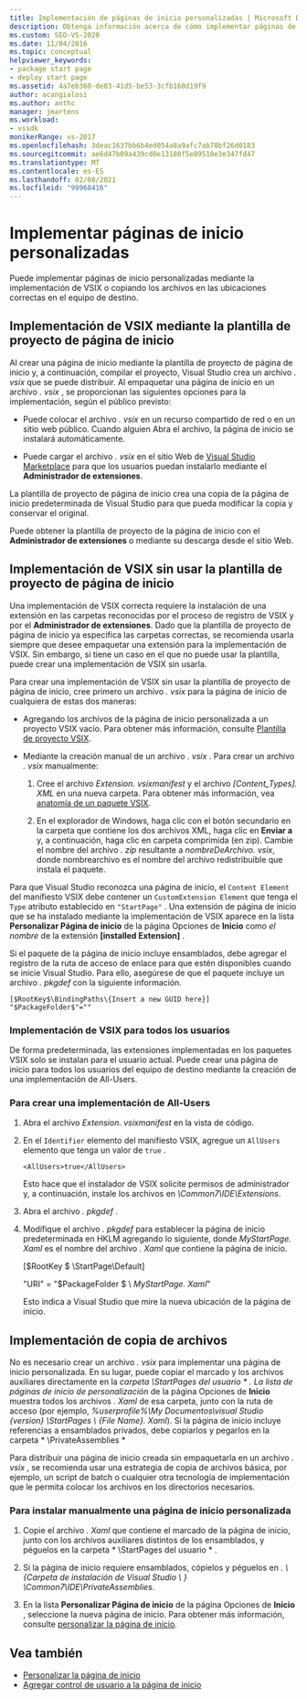 ```yaml
---
title: Implementación de páginas de inicio personalizadas | Microsoft Docs
description: Obtenga información acerca de cómo implementar páginas de inicio personalizadas mediante la implementación de VSIX o copiando los archivos en las ubicaciones correctas en el equipo de destino.
ms.custom: SEO-VS-2020
ms.date: 11/04/2016
ms.topic: conceptual
helpviewer_keywords:
- package start page
- deploy start page
ms.assetid: 4a7eb360-de83-41d5-be53-3cfb160d19f9
author: acangialosi
ms.author: anthc
manager: jmartens
ms.workload:
- vssdk
monikerRange: vs-2017
ms.openlocfilehash: 3deac1637bb6b4ed054a8a9afc7ab78bf26d0183
ms.sourcegitcommit: ae6d47b09a439cd0e13180f5e89510e3e347fd47
ms.translationtype: MT
ms.contentlocale: es-ES
ms.lasthandoff: 02/08/2021
ms.locfileid: "99968416"
---
```

# <a name="deploy-custom-start-pages"></a>Implementar páginas de inicio personalizadas

Puede implementar páginas de inicio personalizadas mediante la implementación de VSIX o copiando los archivos en las ubicaciones correctas en el equipo de destino.

## <a name="vsix-deployment-by-using-the-start-page-project-template"></a>Implementación de VSIX mediante la plantilla de proyecto de página de inicio

Al crear una página de inicio mediante la plantilla de proyecto de página de inicio y, a continuación, compilar el proyecto, Visual Studio crea un archivo *. vsix* que se puede distribuir. Al empaquetar una página de inicio en un archivo *. vsix* , se proporcionan las siguientes opciones para la implementación, según el público previsto:

- Puede colocar el archivo *. vsix* en un recurso compartido de red o en un sitio web público. Cuando alguien Abra el archivo, la página de inicio se instalará automáticamente.

- Puede cargar el archivo *. vsix* en el sitio Web de [Visual Studio Marketplace](https://marketplace.visualstudio.com/) para que los usuarios puedan instalarlo mediante el **Administrador de extensiones**.

La plantilla de proyecto de página de inicio crea una copia de la página de inicio predeterminada de Visual Studio para que pueda modificar la copia y conservar el original.

Puede obtener la plantilla de proyecto de la página de inicio con el **Administrador de extensiones** o mediante su descarga desde el sitio Web.

## <a name="vsix-deployment-without-using-the-start-page-project-template"></a>Implementación de VSIX sin usar la plantilla de proyecto de página de inicio
 Una implementación de VSIX correcta requiere la instalación de una extensión en las carpetas reconocidas por el proceso de registro de VSIX y por el **Administrador de extensiones**. Dado que la plantilla de proyecto de página de inicio ya especifica las carpetas correctas, se recomienda usarla siempre que desee empaquetar una extensión para la implementación de VSIX. Sin embargo, si tiene un caso en el que no puede usar la plantilla, puede crear una implementación de VSIX sin usarla.

 Para crear una implementación de VSIX sin usar la plantilla de proyecto de página de inicio, cree primero un archivo *. vsix* para la página de inicio de cualquiera de estas dos maneras:

- Agregando los archivos de la página de inicio personalizada a un proyecto VSIX vacío. Para obtener más información, consulte [Plantilla de proyecto VSIX](../extensibility/vsix-project-template.md).

- Mediante la creación manual de un archivo *. vsix* . Para crear un archivo *. vsix* manualmente:

   1. Cree el archivo *Extension. vsixmanifest* y el archivo *[Content_Types]. XML* en una nueva carpeta. Para obtener más información, vea [anatomía de un paquete VSIX](../extensibility/anatomy-of-a-vsix-package.md).

   2. En el explorador de Windows, haga clic con el botón secundario en la carpeta que contiene los dos archivos XML, haga clic en **Enviar a** y, a continuación, haga clic en carpeta comprimida (en zip). Cambie el nombre del archivo *. zip* resultante a *nombreDeArchivo. vsix*, donde nombrearchivo es el nombre del archivo redistribuible que instala el paquete.

Para que Visual Studio reconozca una página de inicio, el `Content Element` del manifiesto VSIX debe contener un `CustomExtension Element` que tenga el `Type` atributo establecido en `"StartPage"` . Una extensión de página de inicio que se ha instalado mediante la implementación de VSIX aparece en la lista **Personalizar Página de inicio** de la página Opciones de **Inicio** como *el nombre* de la extensión **[installed Extension]** .

Si el paquete de la página de inicio incluye ensamblados, debe agregar el registro de la ruta de acceso de enlace para que estén disponibles cuando se inicie Visual Studio. Para ello, asegúrese de que el paquete incluye un archivo *. pkgdef* con la siguiente información.

```
[$RootKey$\BindingPaths\{Insert a new GUID here}]
"$PackageFolder$"=""
```

### <a name="vsix-deployment-for-all-users"></a>Implementación de VSIX para todos los usuarios
 De forma predeterminada, las extensiones implementadas en los paquetes VSIX solo se instalan para el usuario actual. Puede crear una página de inicio para todos los usuarios del equipo de destino mediante la creación de una implementación de All-Users.

### <a name="to-create-an-all-users-deployment"></a>Para crear una implementación de All-Users

1. Abra el archivo *Extension. vsixmanifest* en la vista de código.

2. En el `Identifier` elemento del manifiesto VSIX, agregue un `AllUsers` elemento que tenga un valor de `true` .

    ```
    <AllUsers>true</AllUsers>
    ```

     Esto hace que el instalador de VSIX solicite permisos de administrador y, a continuación, instale los archivos en *\Common7\IDE\Extensions*.

3. Abra el archivo *. pkgdef* .

4. Modifique el archivo *. pkgdef* para establecer la página de inicio predeterminada en HKLM agregando lo siguiente, donde *MyStartPage. Xaml* es el nombre del archivo *. Xaml* que contiene la página de inicio.

     [$RootKey $ \StartPage\Default]

     "URI" = "$PackageFolder $ \\ *MyStartPage. Xaml*"

     Esto indica a Visual Studio que mire la nueva ubicación de la página de inicio.

## <a name="file-copy-deployment"></a>Implementación de copia de archivos
 No es necesario crear un archivo *. vsix* para implementar una página de inicio personalizada. En su lugar, puede copiar el marcado y los archivos auxiliares directamente en la <em>carpeta \StartPages del usuario \* . La lista de *páginas de inicio de personalización</em>* de la página Opciones de **Inicio** muestra todos los archivos *. Xaml* de esa carpeta, junto con la ruta de acceso (por ejemplo, *%userprofile%\My Documentos\visual Studio {version} \StartPages \\ {File Name}. Xaml*). Si la página de inicio incluye referencias a ensamblados privados, debe copiarlos y pegarlos en la carpeta * \PrivateAssemblies \*

 Para distribuir una página de inicio creada sin empaquetarla en un archivo *. vsix* , se recomienda usar una estrategia de copia de archivos básica, por ejemplo, un script de batch o cualquier otra tecnología de implementación que le permita colocar los archivos en los directorios necesarios.

### <a name="to-manually-install-a-custom-start-page"></a>Para instalar manualmente una página de inicio personalizada

1. Copie el archivo *. Xaml* que contiene el marcado de la página de inicio, junto con los archivos auxiliares distintos de los ensamblados, y péguelos en la carpeta * \StartPages del usuario \* .

2. Si la página de inicio requiere ensamblados, cópielos y péguelos en *. \\ {Carpeta de instalación de Visual Studio \\ } \Common7\IDE\PrivateAssemblies*.

3. En la lista **Personalizar Página de inicio** de la página Opciones de **Inicio** , seleccione la nueva página de inicio. Para obtener más información, consulte [personalizar la página de inicio](../ide/customizing-the-start-page-for-visual-studio.md).

## <a name="see-also"></a>Vea también

- [Personalizar la página de inicio](../ide/customizing-the-start-page-for-visual-studio.md)
- [Agregar control de usuario a la página de inicio](../extensibility/adding-user-control-to-the-start-page.md)
